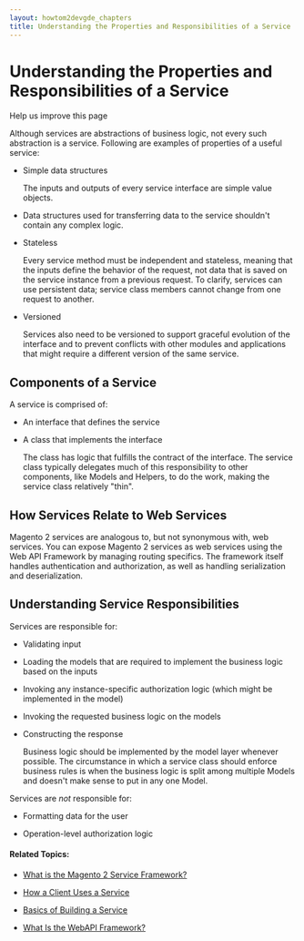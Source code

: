 ```yaml
---
layout: howtom2devgde_chapters
title: Understanding the Properties and Responsibilities of a Service
---
```


<h1 id="what-is">Understanding the Properties and Responsibilities of a Service</h1>

Help us improve this page 

Although services are abstractions of business logic, not every such abstraction is a service. Following are examples of properties of a useful service:

* Simple data structures

	The inputs and outputs of every service interface are simple value objects.

*  Data structures used for transferring data to the service shouldn't contain any complex logic.

*  Stateless

	Every service method must be independent and stateless, meaning that the inputs define the behavior of the request, not data that is saved on the service instance from a previous request. To clarify, services can use persistent data; service class members cannot change from one request to another.

*  Versioned

	Services also need to be versioned to support graceful evolution of the interface and to prevent conflicts with other modules and applications that might require a different version of the same service.

<h2 id="svc-components">Components of a Service</h2>

A service is comprised of:

*  An interface that defines the service

*  A class that implements the interface

	The class has logic that fulfills the contract of the interface. The service class typically delegates much of this responsibility to other components, like Models and Helpers, to do the work, making the service class relatively "thin".

<h2 id="svc-web-svc">How Services Relate to Web Services</h2>

Magento 2 services are analogous to, but not synonymous with, web services. You can expose Magento 2 services as web services using the Web API Framework by managing routing specifics. The framework itself handles authentication and authorization, as well as handling serialization and deserialization.

<h2 id="svc-resp">Understanding Service Responsibilities</h2>

Services are responsible for:

*  Validating input

*  Loading the models that are required to implement the business logic based on the inputs

*  Invoking any instance-specific authorization logic (which might be implemented in the model)

*  Invoking the requested business logic on the models

*  Constructing the response

	Business logic should be implemented by the model layer whenever possible. The circumstance in which a service class should enforce business rules is when the business logic is split among multiple Models and doesn't make sense to put in any one Model.

Services are _not_ responsible for:

*  Formatting data for the user

*  Operation-level authorization logic

#### Related Topics:

*	<a href="{{ site.baseurl }}/guides/m2devgde/v1.0.0.0/svcs-framework/what-is-svc.html">What is the Magento 2 Service Framework?</a>

*	<a href="{{ site.baseurl }}/guides/m2devgde/v1.0.0.0/svcs-framework/svc-how-to-use.html">How a Client Uses a Service</a>

*	<a href="{{ site.baseurl }}/guides/m2devgde/v1.0.0.0/svcs-framework/build-svc.html">Basics of Building a Service</a>

*	<a href="{{ site.baseurl }}/guides/m2devgde/v1.0.0.0/webapi/what-is-webapi.html">What Is the WebAPI Framework?</a>